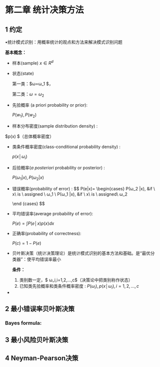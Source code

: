 #      第二章 统计决策方法  

## 1 约定

•统计模式识别：用概率统计的观点和方法来解决模式识别问题

**基本概念：**

-  样本(sample)   $x \in R^d$

- 状态(state)

     第一类：$ω=ω_1 $， 

     第二类：$ω=ω_2$       

- 先验概率 (a priori probability or prior):

   $P(w_1),P(w_2)$   

-  样本分布密度(sample distribution density) : 

  $p(x) $（总体概率密度）  

- 类条件概率密度(class-conditional probability density) : 

  $p(x│ω_i )$

- 后验概率(*a posteriori* probability or posterior) : 

  $P(ω_1|x),P(ω_2|x)$

- 错误概率(probability of error) :
  $$
  P(e|x)=  \begin{cases}
  P(ω_2 |x), &if \  x\  is \  assigned \ ω_1 \\
  P(ω_1 |x),  &if \ x\ is \ assigned\  ω_2 
  
  \end {cases}
  $$

- 平均错误率(average probability of error): 

  $P(e)=∫P(e│x)p(x)dx$

- 正确率(probability of correctness):

  $P(c)=1-P(e)$

- 贝叶斯决策（统计决策理论）是统计模式识别的基本方法和基础。是“最优分类器”：使平均错误率最小

  **条件：**

  1. 类别数一定，$ ω_i,i=1,2,…,c$（决策论中把类别称作状态）
  2. 已知类先验概率和类条件概率密度 : $P(ω_i), p(x│ω_i ), i=1,2,…,c$

-  

  

  

## 2 最小错误率贝叶斯决策







### Bayes formula:



## 3 最小风险贝叶斯决策



## 4 Neyman-Pearson决策



